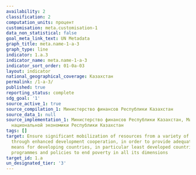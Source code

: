 ```yaml
---
availability: 2
classification: 2
computation_units: процент
customisation: meta.customisation-1
data_non_statistical: false
goal_meta_link_text: UN Metadata
graph_title: meta.name-1-a-3
graph_type: line
indicator: 1.a.3
indicator_name: meta.name-1-a-3
indicator_sort_order: 01-0a-03
layout: indicator
national_geographical_coverage: Казахстан
permalink: /1-a-3/
published: true
reporting_status: complete
sdg_goal: '1'
source_active_1: true
source_compilation_1: Министерство финансов Республики Казахстан
source_data_1: null
source_implementation_1: Министерство финансов Республики Казахстан, Министерство
  национальной экономики Республики Казахстан
tags: []
target: Ensure significant mobilization of resources from a variety of sources, including
  through enhanced development cooperation, in order to provide adequate and predictable
  means for developing countries, in particular least developed countries, to implement
  programmes and policies to end poverty in all its dimensions
target_id: 1.a
un_designated_tier: '3'
---
```

